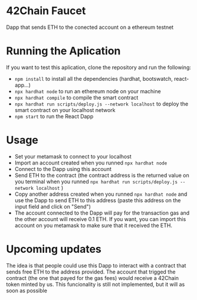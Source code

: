 # 42Chain Faucet

Dapp that sends ETH to the conected account on a ethereum testnet

# Running the Aplication

If you want to test this aplication, clone the repository and run the following:

* `npm install` to install all the dependencies (hardhat, bootswatch, react-app...)
* `npx hardhat node` to run an ethereum node on your machine
* `npx hardhat compile` to compile the smart contract
* `npx hardhat run scripts/deploy.js --network localhost` to deploy the smart contract on your localhost network
* `npm start` to run the React Dapp

# Usage

* Set your metamask to connect to your localhost
* Import an account created when you runned `npx hardhat node`
* Connect to the Dapp using this account
* Send ETH to the contract (the contract address is the returned value on you terminal when you runned `npx hardhat run scripts/deploy.js --network localhost` )
* Copy another address created when you runned `npx hardhat node` and use the Dapp to send ETH to this address (paste this address on the input field and click on "Send")
* The account connected to the Dapp will pay for the transaction gas and the other account will receive 0.1 ETH. If you want, you can import this account on you metamask to make sure that it received the ETH.

# Upcoming updates

The idea is that people could use this Dapp to interact with a contract that sends free ETH to the address provided. The account that trigged the contract (the one that payed for the gas fees) would receive a 42Chain token minted by us. This funcionality is still not implemented, but it will as soon as possible
